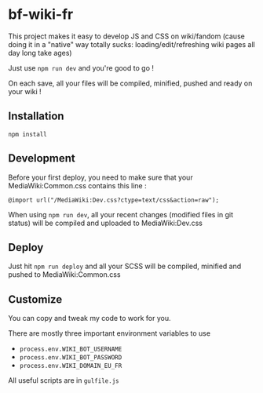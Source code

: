 # bf-wiki-fr

This project makes it easy to develop JS and CSS on wiki/fandom (cause doing it in a "native" way totally sucks: loading/edit/refreshing wiki pages all day long take ages)

Just use `npm run dev` and you're good to go !

On each save, all your files will be compiled, minified, pushed and ready on your wiki !

## Installation

    npm install

## Development

Before your first deploy, you need to make sure that your MediaWiki:Common.css contains this line :

    @import url("/MediaWiki:Dev.css?ctype=text/css&action=raw");

When using `npm run dev`, all your recent changes (modified files in git status) will be compiled and uploaded to MediaWiki:Dev.css

## Deploy

Just hit `npm run deploy` and all your SCSS will be compiled, minified and pushed to MediaWiki:Common.css

## Customize

You can copy and tweak my code to work for you.

There are mostly three important environment variables to use
- `process.env.WIKI_BOT_USERNAME`
- `process.env.WIKI_BOT_PASSWORD`
- `process.env.WIKI_DOMAIN_EU_FR`

All useful scripts are in `gulfile.js`
